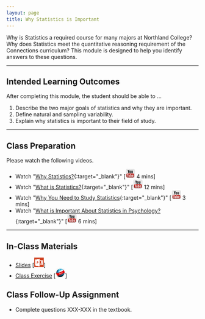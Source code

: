 ```yaml
---
layout: page
title: Why Statistics is Important
---
```


Why is Statistics a required course for many majors at Northland College?  Why does Statistics meet the quantitative reasoning requirement of the Connections curriculum?  This module is designed to help you identify answers to these questions.

----

## Intended Learning Outcomes
After completing this module, the student should be able to ...

1. Describe the two major goals of statistics and why they are important.
1. Define natural and sampling variability.
1. Explain why statistics is important to their field of study.

----

## Class Preparation
Please watch the following videos.

* Watch "[Why Statistics?](https://www.youtube.com/v/yxXsPc0bphQ?version=3&autoplay=1){:target="_blank"}" [![Youtube](../../img/youtube.png) 4 mins]
* Watch "[What is Statistics?](https://www.youtube.com/v/5YsiVJFSwGo?version=3&start=35&autoplay=1){:target="_blank"}" [![Youtube](../../img/youtube.png) 12 mins]
* Watch "[Why You Need to Study Statistics](https://www.youtube.com/v/wV0Ks7aS7YI?version=3&autoplay=1){:target="_blank"}" [![Youtube](../../img/youtube.png) 3 mins]
* Watch "[What is Important About Statistics in Psychology?](https://www.youtube.com/v/yl_yuxHFIXc?version=3&start=18&end=333&autoplay=1){:target="_blank"}" [![Youtube](../../img/youtube.png) 6 mins]

----

## In-Class Materials

* [Slides](WhyStatistics.pptx) [![PowerPoint](../../img/ppt.png)]
* [Class Exercise](WhyStatistics_CE.html) [![Webpage](../../img/web.png)]


## Class Follow-Up Assignment

* Complete questions XXX-XXX in the textbook.

